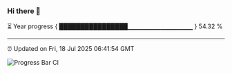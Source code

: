 ### Hi there 👋

⏳ Year progress { ████████████████▁▁▁▁▁▁▁▁▁▁▁▁▁▁ } 54.32 %

---

⏰ Updated on Fri, 18 Jul 2025 06:41:54 GMT

![Progress Bar CI](https://github.com/DhruviPatel157/GitHub-Actions-Demo/workflows/Progress%20Bar%20CI/badge.svg)
